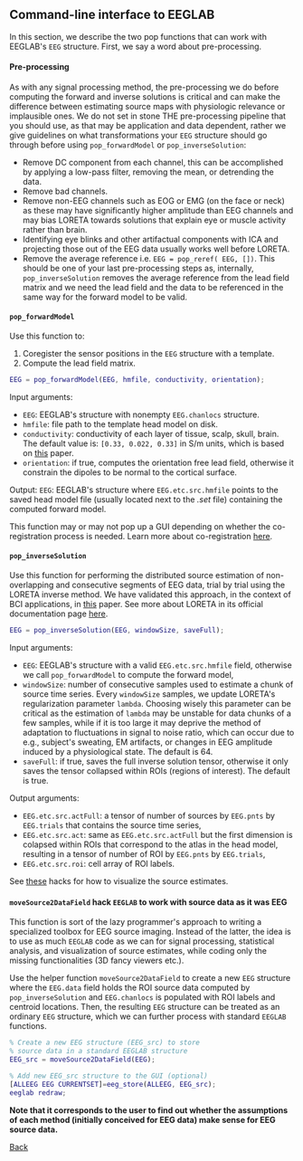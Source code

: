 ## Command-line interface to EEGLAB
In this section, we describe the two pop functions that can work with EEGLAB's `EEG` structure. First, we say a word about pre-processing.

#### Pre-processing
As with any signal processing method, the pre-processing we do before computing the forward and inverse solutions is critical and can make the difference between estimating source maps with physiologic relevance or implausible ones. We do not set in stone THE pre-processing pipeline that you should use, as that may be application and data dependent, rather we give guidelines on what transformations your `EEG` structure should go through before using `pop_forwardModel` or `pop_inverseSolution`:

* Remove DC component from each channel, this can be accomplished by applying a low-pass filter, removing the mean, or detrending the data.
* Remove bad channels.
* Remove non-EEG channels such as EOG or EMG (on the face or neck) as these may have significantly higher amplitude than EEG channels and may bias LORETA towards solutions that explain eye or muscle activity rather than brain.
* Identifying eye blinks and other artifactual components with ICA and projecting those out of the EEG data usually works well before LORETA.
* Remove the average reference i.e. `EEG = pop_reref( EEG, [])`. This should be one of your last pre-processing steps as, internally, `pop_inverseSolution` removes the average reference from the lead field matrix and we need the lead field and the data to be referenced in the same way for the forward model to be valid.

#### `pop_forwardModel`
Use this function to:
1. Coregister the sensor positions in the `EEG` structure with a template.
2. Compute the lead field matrix.

```matlab
EEG = pop_forwardModel(EEG, hmfile, conductivity, orientation);
```
Input arguments:

* `EEG`: EEGLAB's structure with nonempty `EEG.chanlocs` structure.
* `hmfile`: file path to the template head model on disk.
* `conductivity`: conductivity of each layer of tissue, scalp, skull, brain. The default value is: `[0.33, 0.022, 0.33]` in S/m units, which is based on [this](http://www.sciencedirect.com/science/article/pii/S016502700900497X) paper.
* `orientation`: if true, computes the orientation free lead field, otherwise it constrain the dipoles to be normal to the cortical surface.

Output:
`EEG`: EEGLAB's structure where `EEG.etc.src.hmfile` points to the saved head model file (usually located next to the *.set* file) containing the computed forward model.

This function may or may not pop up a GUI depending on whether the co-registration process is needed. Learn more about co-registration [here](https://github.com/aojeda/headModel/blob/master/doc/coregistration.md).

#### `pop_inverseSolution`
Use this function for performing the distributed source estimation of non-overlapping and consecutive segments of EEG data, trial by trial using the LORETA inverse method. We have validated this approach, in the context of BCI applications, in [this](https://www.ncbi.nlm.nih.gov/pubmed/26415149) paper. See more about LORETA in its official documentation page [here](http://www.uzh.ch/keyinst/loreta.htm).

```matlab
EEG = pop_inverseSolution(EEG, windowSize, saveFull);
```

Input arguments:

* `EEG`: EEGLAB's structure with a valid `EEG.etc.src.hmfile` field, otherwise we call `pop_forwardModel` to compute the forward model,
* `windowSize`: number of consecutive samples used to estimate a chunk of source time series. Every `windowSize` samples, we update LORETA's regularization parameter `lambda`. Choosing wisely this parameter can be critical as the estimation of `lambda` may be unstable for data chunks of a few samples, while if it is too large it may deprive the method of adaptation to fluctuations in signal to noise ratio, which can occur due to e.g., subject's sweating, EM artifacts, or changes in EEG amplitude induced by a physiological state. The default is 64.
* `saveFull`: if true, saves the full inverse solution tensor, otherwise it only saves the tensor collapsed within ROIs (regions of interest). The default is true.

Output arguments:

* `EEG.etc.src.actFull`: a tensor of number of sources by `EEG.pnts` by `EEG.trials` that contains the source time series,
* `EEG.etc.src.act`: same as `EEG.etc.src.actFull` but the first dimension is colapsed within ROIs that correspond to the atlas in the head model, resulting in a tensor of number of ROI by `EEG.pnts` by `EEG.trials`,
* `EEG.etc.src.roi`: cell array of ROI labels.

See [these](https://github.com/aojeda/headModel/blob/master/doc/visualization.md) hacks for how to visualize the source estimates.

#### `moveSource2DataField` hack `EEGLAB` to work with source data as it was EEG
This function is sort of the lazy programmer's approach to writing a specialized toolbox for EEG source imaging. Instead of the latter, the idea is to use as much `EEGLAB` code as we can for signal processing, statistical analysis, and visualization of source estimates, while coding only the missing functionalities (3D fancy viewers etc.).

Use the helper function `moveSource2DataField` to create a new `EEG` structure where the `EEG.data` field holds the ROI source data computed by `pop_inverseSolution` and `EEG.chanlocs` is populated with ROI labels and centroid locations. Then, the resulting `EEG` structure can be treated as an ordinary `EEG` structure, which we can further process with standard `EEGLAB` functions.
```matlab
% Create a new EEG structure (EEG_src) to store
% source data in a standard EEGLAB structure
EEG_src = moveSource2DataField(EEG);

% Add new EEG_src structure to the GUI (optional)
[ALLEEG EEG CURRENTSET]=eeg_store(ALLEEG, EEG_src);
eeglab redraw;
```

**Note that it corresponds to the user to find out whether the assumptions of each method (initially conceived for EEG data) make sense for EEG source data.**

[Back](https://github.com/aojeda/headModel/blob/master/doc/Documentation.md)
